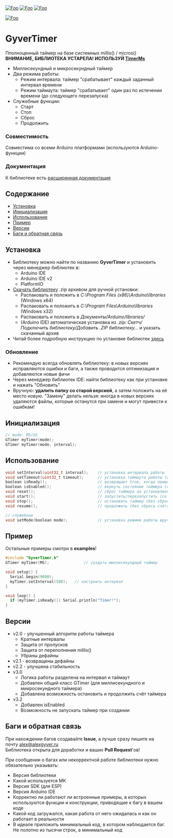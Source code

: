 [![Foo](https://img.shields.io/badge/Version-3.2-brightgreen.svg?style=flat-square)](#versions)
[![Foo](https://img.shields.io/badge/Website-AlexGyver.ru-blue.svg?style=flat-square)](https://alexgyver.ru/)
[![Foo](https://img.shields.io/badge/%E2%82%BD$%E2%82%AC%20%D0%9D%D0%B0%20%D0%BF%D0%B8%D0%B2%D0%BE-%D1%81%20%D1%80%D1%8B%D0%B1%D0%BA%D0%BE%D0%B9-orange.svg?style=flat-square)](https://alexgyver.ru/support_alex/)

[![Foo](https://img.shields.io/badge/README-ENGLISH-brightgreen.svg?style=for-the-badge)](https://github-com.translate.goog/GyverLibs/GyverTimer?_x_tr_sl=ru&_x_tr_tl=en)

# GyverTimer
Пполноценный таймер на базе системных millis() / micros()  
**ВНИМАНИЕ, БИБЛИОТЕКА УСТАРЕЛА! ИСПОЛЬЗУЙ [TimerMs](https://github.com/GyverLibs/TimerMs)**
- Миллисекундный и микросекундный таймер
- Два режима работы:
    - Режим интервала: таймер "срабатывает" каждый заданный интервал времени
    - Режим таймаута: таймер "срабатывает" один раз по истечении времени (до следующего перезапуска)
- Служебные функции:
    - Старт
    - Стоп
    - Сброс
    - Продолжить

### Совместимость
Совместима со всеми Arduino платформами (используются Arduino-функции)

### Документация
К библиотеке есть [расширенная документация](https://alexgyver.ru/gyvertimer/)

## Содержание
- [Установка](#install)
- [Инициализация](#init)
- [Использование](#usage)
- [Пример](#example)
- [Версии](#versions)
- [Баги и обратная связь](#feedback)

<a id="install"></a>
## Установка
- Библиотеку можно найти по названию **GyverTimer** и установить через менеджер библиотек в:
    - Arduino IDE
    - Arduino IDE v2
    - PlatformIO
- [Скачать библиотеку](https://github.com/GyverLibs/GyverTimer/archive/refs/heads/main.zip) .zip архивом для ручной установки:
    - Распаковать и положить в *C:\Program Files (x86)\Arduino\libraries* (Windows x64)
    - Распаковать и положить в *C:\Program Files\Arduino\libraries* (Windows x32)
    - Распаковать и положить в *Документы/Arduino/libraries/*
    - (Arduino IDE) автоматическая установка из .zip: *Скетч/Подключить библиотеку/Добавить .ZIP библиотеку…* и указать скачанный архив
- Читай более подробную инструкцию по установке библиотек [здесь](https://alexgyver.ru/arduino-first/#%D0%A3%D1%81%D1%82%D0%B0%D0%BD%D0%BE%D0%B2%D0%BA%D0%B0_%D0%B1%D0%B8%D0%B1%D0%BB%D0%B8%D0%BE%D1%82%D0%B5%D0%BA)
### Обновление
- Рекомендую всегда обновлять библиотеку: в новых версиях исправляются ошибки и баги, а также проводится оптимизация и добавляются новые фичи
- Через менеджер библиотек IDE: найти библиотеку как при установке и нажать "Обновить"
- Вручную: **удалить папку со старой версией**, а затем положить на её место новую. "Замену" делать нельзя: иногда в новых версиях удаляются файлы, которые останутся при замене и могут привести к ошибкам!


<a id="init"></a>
## Инициализация
```cpp
// mode: MS/US
GTimer myTimer(mode);
GTimer myTimer(mode, interval);
```

<a id="usage"></a>
## Использование
```cpp
void setInterval(uint32_t interval);	// установка интервала работы таймера (также запустит и сбросит таймер) - режим интервала
void setTimeout(uint32_t timeout);		// установка таймаута работы таймера (также запустит и сбросит таймер) - режим таймаута
boolean isReady();						// возвращает true, когда пришло время
boolean isEnabled();					// вернуть состояние таймера (остановлен/запущен)
void reset();							// сброс таймера на установленный период работы
void start();							// запустить/перезапустить (со сбросом счёта)
void stop();							// остановить таймер (без сброса счёта)	
void resume();							// продолжить (без сброса счёта)	

// служебное
void setMode(boolean mode);				// установка режима работы вручную: AUTO или MANUAL (TIMER_INTERVAL / TIMER_TIMEOUT)
```

<a id="example"></a>
## Пример
Остальные примеры смотри в **examples**!
```cpp
#include "GyverTimer.h"
GTimer myTimer(MS);               // создать миллисекундный таймер

void setup() {
  Serial.begin(9600);
  myTimer.setInterval(500);   // настроить интервал
}

void loop() {
  if (myTimer.isReady()) Serial.println("Timer!");
}
```

<a id="versions"></a>
## Версии
- v2.0 - улучшенный алгоритм работы таймера
    - Кратные интервалы
    - Защита от пропусков
    - Защита от переполнения millis()
    - Убраны дефайны
- v2.1 - возвращены дефайны
- v2.2 - улучшена стабильность	
- v3.0
    - Логика работы разделена на интервал и таймаут
    - Добавлен общий класс GTimer (для миллисекундного и микросекундного таймера)
    - Добавлена возможность остановить и продолжить счёт таймера
- v3.2
    - Добавлен isEnabled
    - Возможность не запускать таймер при создании

<a id="feedback"></a>
## Баги и обратная связь
При нахождении багов создавайте **Issue**, а лучше сразу пишите на почту [alex@alexgyver.ru](mailto:alex@alexgyver.ru)  
Библиотека открыта для доработки и ваших **Pull Request**'ов!


При сообщении о багах или некорректной работе библиотеки нужно обязательно указывать:
- Версия библиотеки
- Какой используется МК
- Версия SDK (для ESP)
- Версия Arduino IDE
- Корректно ли работают ли встроенные примеры, в которых используются функции и конструкции, приводящие к багу в вашем коде
- Какой код загружался, какая работа от него ожидалась и как он работает в реальности
- В идеале приложить минимальный код, в котором наблюдается баг. Не полотно из тысячи строк, а минимальный код
